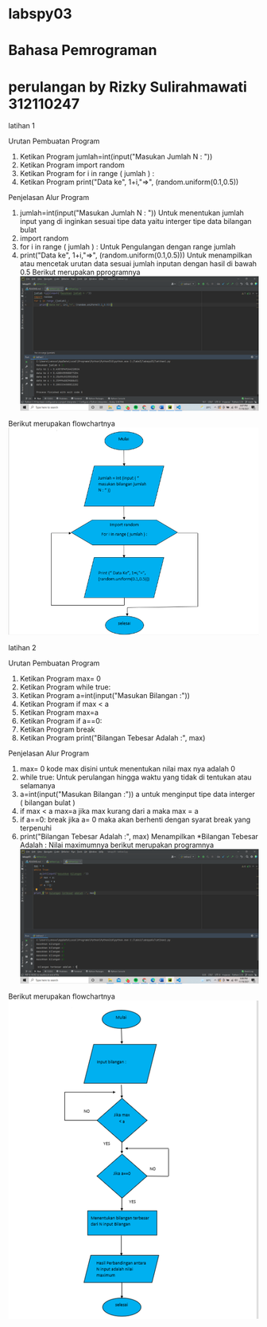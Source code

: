 # labspy03
# Bahasa Pemrograman
# perulangan by Rizky Sulirahmawati 312110247

latihan 1

Urutan Pembuatan Program
1. Ketikan Program jumlah=int(input("Masukan Jumlah N : ")) 
2. Ketikan Program import random 
3. Ketikan Program for i in range ( jumlah ) : 
4. Ketikan Program print("Data ke", 1+i,"=>", (random.uniform(0.1,0.5))

Penjelasan Alur Program 
1. jumlah=int(input("Masukan Jumlah N : ")) Untuk menentukan jumlah input yang di inginkan sesuai tipe data yaitu interger tipe data bilangan bulat 
2. import random 
3. for i in range ( jumlah ) : Untuk Pengulangan dengan range jumlah 
4. print("Data ke", 1+i,"=>", (random.uniform(0.1,0.5))) Untuk menampilkan atau mencetak urutan data sesuai jumlah inputan dengan hasil di bawah 0.5
Berikut merupakan pprogramnya
![gambar 1](pic/ss1.png)

Berikut merupakan flowchartnya
![gambar 2](pic/fc.png)


latihan 2

Urutan Pembuatan Program
1. Ketikan Program max= 0 
2. Ketikan Program while true: 
3. Ketikan Program a=int(input("Masukan Bilangan :")) 
4. Ketikan Program if max < a 
5. Ketikan Program max=a 
6. Ketikan Program if a==0: 
7. Ketikan Program break 
8. Ketikan Program print("Bilangan Tebesar Adalah :", max)

Penjelasan Alur Program
1. max= 0 kode max disini untuk menentukan nilai max nya adalah 0 
2. while true: Untuk perulangan hingga waktu yang tidak di tentukan atau selamanya 
3. a=int(input("Masukan Bilangan :")) a untuk menginput tipe data interger ( bilangan bulat ) 
4. if max < a max=a jika max kurang dari a maka max = a 
5. if a==0: break jika a= 0 maka akan berhenti dengan syarat break yang terpenuhi 
6. print("Bilangan Tebesar Adalah :", max) Menampilkan *Bilangan Tebesar Adalah : Nilai maximumnya
berikut merupakan programnya
![gambar 3](pic/ss2.png)

Berikut merupakan flowchartnya
![gambar 4](pic/fc1.png)